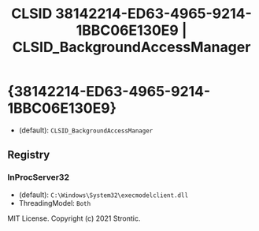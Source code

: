 ﻿---
title: "CLSID 38142214-ED63-4965-9214-1BBC06E130E9 | CLSID_BackgroundAccessManager"
excerpt: What is COM-Object CLSID 38142214-ED63-4965-9214-1BBC06E130E9?
---

# {38142214-ED63-4965-9214-1BBC06E130E9}

* (default): `CLSID_BackgroundAccessManager`

## Registry


### InProcServer32

* (default): `C:\Windows\System32\execmodelclient.dll`
* ThreadingModel: `Both`

MIT License. Copyright (c) 2021 Strontic.



